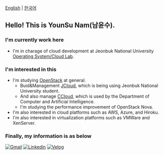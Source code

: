 [English](https://github.com/namyounsu) | [한국어](https://github.com/namyounsu/namyounsu/blob/master/README_ko.md)

## Hello! This is YounSu Nam(남윤수).

### I'm currently work here

- I'm in charage of cloud development at Jeonbuk National University [Operating System/Cloud Lab](https://oslab.jbnu.ac.kr/).

### I'm interested in this

- I'm studying [OpenStack](https://www.openstack.org/) at general.
  - Buid&Management [JCloud](http://jcloud.jbnu.ac.kr), which is being using Jeonbuk National University student.
  - And also manage [CCloud](https://ccloud.jbnu.ac.kr), which is used by the Department of Computer and Artificial Intelligence.
  - I'm studying the performance improvement of OpenStack Nova.
- I'm also interested in cloud platforms such as AWS, Azure, and Hiroku.
- I'm also interested in virtualization platforms such as VMWare and XenServer.

### Finally, my information is as below

[![Gmail](https://img.shields.io/badge/Gmail-D14836?style=for-the-badge&logo=gmail&logoColor=white&link=mailto:nys6635@gmail.com)](mailto:nys6635@gmail.com)
[![Linkedin](https://img.shields.io/badge/LinkedIn-0077B5?style=for-the-badge&logo=linkedin&logoColor=white)](https://linkedin.com/in/younsu-nam)
[![Velog](https://img.shields.io/badge/Velog-20C997?style=for-the-badge&logo=velog&logoColor=white&link=https://velog.io/@namyounsu)](https://velog.io/@namyounsu) 
